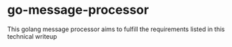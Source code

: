 # go-message-processor
This golang message processor aims to fulfill the requirements listed in this technical writeup
